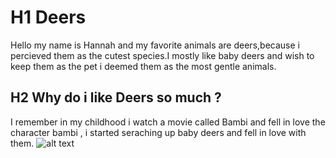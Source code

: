 # H1 **Deers**
Hello my name is Hannah and my favorite animals are deers,because i percieved them as the cutest species.I mostly like baby deers and wish to keep them as the pet i deemed them as the most gentle animals.
## H2 **Why do i like Deers so much ?**
I remember in my childhood i watch a movie called Bambi and fell in love the character bambi , i started seraching up baby deers and fell in love with them.
![alt text](Whitetaileddeer3.jpg)
